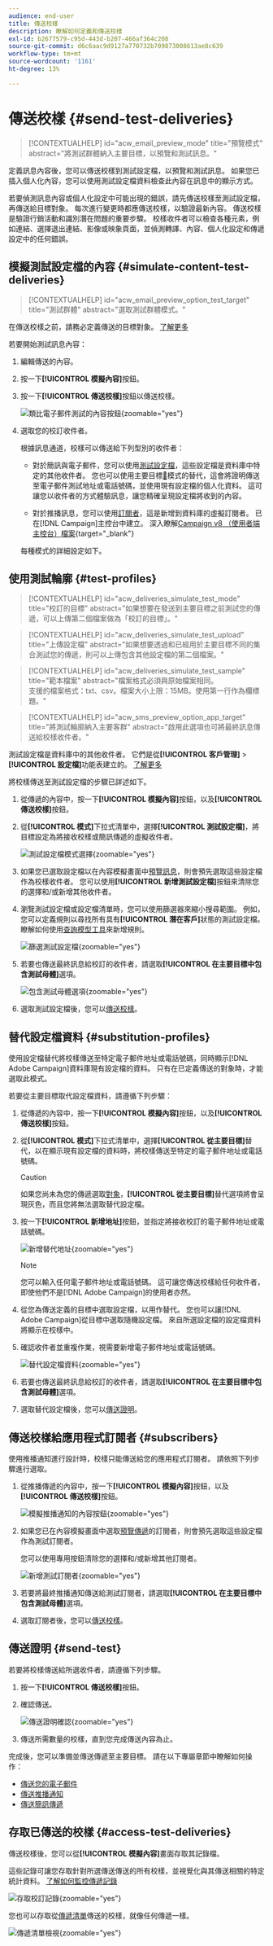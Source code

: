 ```yaml
---
audience: end-user
title: 傳送校樣
description: 瞭解如何定義和傳送校樣
exl-id: b2677579-c95d-443d-b207-466af364c208
source-git-commit: d6c6aac9d9127a770732b709873008613ae8c639
workflow-type: tm+mt
source-wordcount: '1161'
ht-degree: 13%

---
```


# 傳送校樣 {#send-test-deliveries}

>[!CONTEXTUALHELP]
>id="acw_email_preview_mode"
>title="預覽模式"
>abstract="將測試群體納入主要目標，以預覽和測試訊息。"

定義訊息內容後，您可以傳送校樣到測試設定檔，以預覽和測試訊息。 如果您已插入個人化內容，您可以使用測試設定檔資料檢查此內容在訊息中的顯示方式。

若要偵測訊息內容或個人化設定中可能出現的錯誤，請先傳送校樣至測試設定檔，再傳送給目標對象。 每次進行變更時都應傳送校樣，以驗證最新內容。 傳送校樣是驗證行銷活動和識別潛在問題的重要步驟。 校樣收件者可以檢查各種元素，例如連結、選擇退出連結、影像或映象頁面，並偵測轉譯、內容、個人化設定和傳遞設定中的任何錯誤。

## 模擬測試設定檔的內容 {#simulate-content-test-deliveries}

>[!CONTEXTUALHELP]
>id="acw_email_preview_option_test_target"
>title="測試群體"
>abstract="選取測試群體模式。"

在傳送校樣之前，請務必定義傳送的目標對象。 [了解更多](../audience/add-audience.md)

若要開始測試訊息內容：

1. 編輯傳送的內容。
1. 按一下&#x200B;**[!UICONTROL 模擬內容]**&#x200B;按鈕。
1. 按一下&#x200B;**[!UICONTROL 傳送校樣]**&#x200B;按鈕以傳送校樣。

   ![類比電子郵件測試的內容按鈕](assets/simulate-test-button-email.png){zoomable="yes"}

1. 選取您的校訂收件者。

   根據訊息通道，校樣可以傳送給下列型別的收件者：

   * 對於簡訊與電子郵件，您可以使用[測試設定檔](#test-profiles)，這些設定檔是資料庫中特定的其他收件者。 您也可以使用主要目標[&#128279;](#substitution-profiles)模式的替代，這會將證明傳送至電子郵件測試地址或電話號碼，並使用現有設定檔的個人化資料。 這可讓您以收件者的方式體驗訊息，讓您精確呈現設定檔將收到的內容。

   * 對於推播訊息，您可以使用[訂閱者](#subscribers)，這是新增到資料庫的虛擬訂閱者。 已在[!DNL Campaign]主控台中建立。 深入瞭解[Campaign v8 （使用者端主控台）檔案](https://experienceleague.adobe.com/docs/campaign/campaign-v8/audience/add-profiles/test-profiles.html?lang=zh-Hant){target="_blank"}

   每種模式的詳細設定如下。

## 使用測試輪廓 {#test-profiles}

>[!CONTEXTUALHELP]
>id="acw_deliveries_simulate_test_mode"
>title="校訂的目標"
>abstract="如果想要在發送到主要目標之前測試您的傳遞，可以上傳第二個檔案做為「校訂的目標」。"

>[!CONTEXTUALHELP]
>id="acw_deliveries_simulate_test_upload"
>title="上傳設定檔"
>abstract="如果想要透過和已經用於主要目標不同的集合測試您的傳遞，則可以上傳包含其他設定檔的第二個檔案。"

>[!CONTEXTUALHELP]
>id="acw_deliveries_simulate_test_sample"
>title="範本檔案"
>abstract="檔案格式必須與原始檔案相同。<br/>支援的檔案格式：txt、csv。檔案大小上限：15MB。使用第一行作為欄標題。"

>[!CONTEXTUALHELP]
>id="acw_sms_preview_option_app_target"
>title="將測試輪廓納入主要客群"
>abstract="啟用此選項也可將最終訊息傳送給校樣收件者。"

測試設定檔是資料庫中的其他收件者。 它們是從&#x200B;**[!UICONTROL 客戶管理]** > **[!UICONTROL 設定檔]**&#x200B;功能表建立的。 [了解更多](../audience/test-profiles.md#create-test-profiles)

將校樣傳送至測試設定檔的步驟已詳述如下。

1. 從傳遞的內容中，按一下&#x200B;**[!UICONTROL 模擬內容]**&#x200B;按鈕，以及&#x200B;**[!UICONTROL 傳送校樣]**&#x200B;按鈕。

1. 從&#x200B;**[!UICONTROL 模式]**&#x200B;下拉式清單中，選擇&#x200B;**[!UICONTROL 測試設定檔]**，將目標設定為將接收校樣或簡訊傳遞的虛擬收件者。

   ![測試設定檔模式選擇](assets/simulate-profile-mode.png){zoomable="yes"}

1. 如果您已選取設定檔以在內容模擬畫面中[預覽訊息](preview-content.md)，則會預先選取這些設定檔作為校樣收件者。 您可以使用&#x200B;**[!UICONTROL 新增測試設定檔]**&#x200B;按鈕來清除您的選擇和/或新增其他收件者。

1. 瀏覽測試設定檔或設定檔清單時，您可以使用篩選器來縮小搜尋範圍。 例如，您可以定義規則以尋找所有具有&#x200B;**[!UICONTROL 潛在客戶]**&#x200B;狀態的測試設定檔。 瞭解如何使用[查詢模型工具](../query/query-modeler-overview.md)來新增規則。

   ![篩選測試設定檔](assets/simulate-test-profile-filter.png){zoomable="yes"}

1. 若要也傳送最終訊息給校訂的收件者，請選取&#x200B;**[!UICONTROL 在主要目標中包含測試母體]**&#x200B;選項。

   ![包含測試母體選項](assets/simulate-include-test.png){zoomable="yes"}

1. 選取測試設定檔後，您可以[傳送校樣](#send-test)。

## 替代設定檔資料 {#substitution-profiles}

使用設定檔替代將校樣傳送至特定電子郵件地址或電話號碼，同時顯示[!DNL Adobe Campaign]資料庫現有設定檔的資料。 只有在已定義傳送的對象時，才能選取此模式。

若要從主要目標取代設定檔資料，請遵循下列步驟：

1. 從傳遞的內容中，按一下&#x200B;**[!UICONTROL 模擬內容]**&#x200B;按鈕，以及&#x200B;**[!UICONTROL 傳送校樣]**&#x200B;按鈕。

1. 從&#x200B;**[!UICONTROL 模式]**&#x200B;下拉式清單中，選擇&#x200B;**[!UICONTROL 從主要目標]**&#x200B;替代，以在顯示現有設定檔的資料時，將校樣傳送至特定的電子郵件地址或電話號碼。

   >[!CAUTION]
   >
   >如果您尚未為您的傳遞選取[對象](../audience/about-recipients.md)，**[!UICONTROL 從主要目標]**&#x200B;替代選項將會呈現灰色，而且您將無法選取替代設定檔。

1. 按一下&#x200B;**[!UICONTROL 新增地址]**&#x200B;按鈕，並指定將接收校訂的電子郵件地址或電話號碼。

   ![新增替代地址](assets/simulate-add-substitution-address.png){zoomable="yes"}

   >[!NOTE]
   >
   >您可以輸入任何電子郵件地址或電話號碼。 這可讓您傳送校樣給任何收件者，即使他們不是[!DNL Adobe Campaign]的使用者亦然。

1. 從您為傳送定義的目標中選取設定檔，以用作替代。 您也可以讓[!DNL Adobe Campaign]從目標中選取隨機設定檔。 來自所選設定檔的設定檔資料將顯示在校樣中。

1. 確認收件者並重複作業，視需要新增電子郵件地址或電話號碼。

   ![替代設定檔資料](assets/simulate-profile-substitute.png){zoomable="yes"}

1. 若要也傳送最終訊息給校訂的收件者，請選取&#x200B;**[!UICONTROL 在主要目標中包含測試母體]**&#x200B;選項。

1. 選取替代設定檔後，您可以[傳送證明](#send-test)。

## 傳送校樣給應用程式訂閱者 {#subscribers}

使用推播通知進行設計時，校樣只能傳送給您的應用程式訂閱者。 請依照下列步驟進行選取。

1. 從推播傳遞的內容中，按一下&#x200B;**[!UICONTROL 模擬內容]**&#x200B;按鈕，以及&#x200B;**[!UICONTROL 傳送校樣]**&#x200B;按鈕。

   ![模擬推播通知的內容按鈕](assets/simulate-test-button-push.png){zoomable="yes"}

1. 如果您已在內容模擬畫面中選取[預覽傳遞](preview-content.md)的訂閱者，則會預先選取這些設定檔作為測試訂閱者。

   您可以使用專用按鈕清除您的選擇和/或新增其他訂閱者。

   ![新增測試訂閱者](assets/simulate-test-subscribers.png){zoomable="yes"}

1. 若要將最終推播通知傳送給測試訂閱者，請選取&#x200B;**[!UICONTROL 在主要目標中包含測試母體]**&#x200B;選項。

1. 選取訂閱者後，您可以[傳送校樣](#send-test)。

## 傳送證明 {#send-test}

若要將校樣傳送給所選收件者，請遵循下列步驟。

1. 按一下&#x200B;**[!UICONTROL 傳送校樣]**&#x200B;按鈕。

1. 確認傳送。

   ![傳送證明確認](assets/simulate-send-test.png){zoomable="yes"}

1. 傳送所需數量的校樣，直到您完成傳送內容為止。

完成後，您可以準備並傳送傳遞至主要目標。 請在以下專屬章節中瞭解如何操作：

* [傳送您的電子郵件](../monitor/prepare-send.md)
* [傳送推播通知](../push/send-push.md#send-push)
* [傳送簡訊傳遞](../sms/send-sms.md#send-sms)

## 存取已傳送的校樣 {#access-test-deliveries}

傳送校樣後，您可以從&#x200B;**[!UICONTROL 模擬內容]**&#x200B;畫面存取其記錄檔。

這些記錄可讓您存取針對所選傳送傳送的所有校樣，並視覺化與其傳送相關的特定統計資料。 [了解如何監控傳遞記錄](../monitor/delivery-logs.md)

![存取校訂記錄](assets/simulate-test-log.png){zoomable="yes"}

您也可以存取從[傳遞清單](../msg/gs-messages.md)傳送的校樣，就像任何傳遞一樣。

![傳遞清單檢視](assets/simulate-deliveries-list.png){zoomable="yes"}